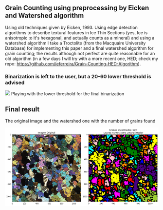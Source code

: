 ﻿## Grain Counting using preprocessing by Eicken and Watershed algorithm

Using old techniques given by Eicken, 1993. Using edge detection algorithms to describe textural features in Ice Thin Sections (yes, Ice is anisotropic :o it's hexagonal, and actually counts as a mineral) and using a watershed algorithm I take a Troctolite (from the Macquaire University Database) for implementing this paper and a final watershed algorithm for grain counting; the results although not perfect are quite reasonable for an old algorithm (in a few days I will try with a more recent one, HED; check my repo: https://github.com/ieferreira/Grain-Counting-HED-Algorithm).

### Binarization is left to the user, but a 20-60 lower threshold is advised


![](gif_binary.gif)
Playing with the lower threshold for the final binarization

## Final result

The original image and the watershed one with the number of grains found

![](final.jpg)


